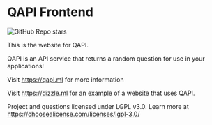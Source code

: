 # QAPI Frontend

![GitHub Repo stars](https://img.shields.io/github/stars/DillonB07/QAPI?label=QAPI%20Stars&logo=github)

This is the website for QAPI.

QAPI is an API service that returns a random question for use in your applications!

Visit https://qapi.ml for more information

Visit https://dizzle.ml for an example of a website that uses QAPI.

Project and questions licensed under LGPL v3.0. Learn more at https://choosealicense.com/licenses/lgpl-3.0/
